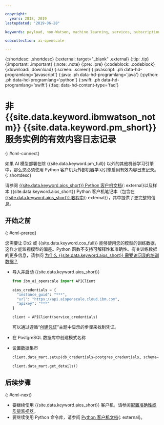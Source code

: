 ```yaml
---

copyright:
  years: 2018, 2019
lastupdated: "2019-06-28"

keywords: payload, non-Watson, machine learning, services, subscription

subcollection: ai-openscale

---
```


{:shortdesc: .shortdesc}
{:external: target="_blank" .external}
{:tip: .tip}
{:important: .important}
{:note: .note}
{:pre: .pre}
{:codeblock: .codeblock}
{:download: .download}
{:screen: .screen}
{:javascript: .ph data-hd-programlang='javascript'}
{:java: .ph data-hd-programlang='java'}
{:python: .ph data-hd-programlang='python'}
{:swift: .ph data-hd-programlang='swift'}
{:faq: data-hd-content-type='faq'}

# 非 {{site.data.keyword.ibmwatson_notm}} {{site.data.keyword.pm_short}} 服务实例的有效内容日志记录
{: #cml-connect}

如果 AI 模型部署在除 {{site.data.keyword.pm_full}} 以外的其他机器学习引擎中，那么您必须使用 Python 客户机为外部机器学习引擎启用有效内容日志记录。
{: shortdesc}

请参阅 [{{site.data.keyword.aios_short}} Python 客户机文档](http://ai-openscale-python-client.mybluemix.net/){: external}以及样本 {{site.data.keyword.aios_short}} Python 客户机笔记本（包含在 [{{site.data.keyword.aios_short}} 教程中](https://github.com/pmservice/ai-openscale-tutorials/blob/master/README.md){: external}），其中提供了更完整的信息。

## 开始之前
{: #cml-prereq}

您需要让 Db2 或 {{site.data.keyword.cos_full}} 能够使用您的模型的训练数据，这样才能监视模型的偏差。Python 函数不支持可解释性和准确性。有关训练数据的更多信息，请参阅 [ 为什么 {{site.data.keyword.aios_short}} 需要访问我的培训数据？](/docs/services/ai-openscale?topic=ai-openscale-trainingdata#trainingdata)

- 导入并启动 {{site.data.keyword.aios_short}}

    ```python
    from ibm_ai_openscale import APIClient

    aios_credentials = {
      "instance_guid": "***",
      "url": "https://api.aiopenscale.cloud.ibm.com",
      "apikey": "***"
    }

    client = APIClient(service_credentials)
    ```
  可以通过遵循“[创建凭证](/docs/services/ai-openscale?topic=ai-openscale-cred-create)”主题中显示的步骤来找到凭证。

- 在 PostgreSQL 数据库中创建模式名称

- 设置数据集市

    ```python
    client.data_mart.setup(db_credentials=postgres_credentials, schema=schemaName)

    client.data_mart.get_details()
    ```


## 后续步骤
{: #cml-next}

- 要继续使用 {{site.data.keyword.aios_short}} 客户机，请参阅[配置准确性或质量监视器](/docs/services/ai-openscale?topic=ai-openscale-acc-monitor)。
- 要继续使用 Python 命令库，请参阅 [Python 客户机文档](http://ai-openscale-python-client.mybluemix.net/){: external}。

